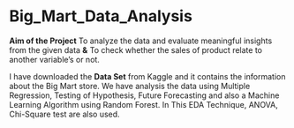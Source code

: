 # Big_Mart_Data_Analysis

**Aim of the Project** To analyze the data and evaluate meaningful insights from the given data **&** To check whether the sales of product relate to another variable’s or not.

I have downloaded the **Data Set** from Kaggle and it contains the information about the Big Mart store. We have analysis the data using Multiple Regression, Testing of Hypothesis, Future Forecasting and also a Machine Learning Algorithm using Random Forest. In This EDA Technique, ANOVA, Chi-Square test are also used.
